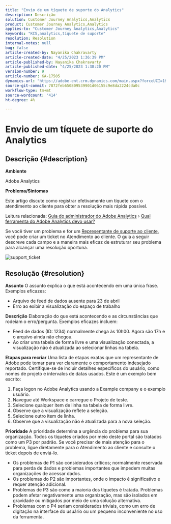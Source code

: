 ```yaml
---
title: "Envio de um tíquete de suporte do Analytics"
description: Descrição
solution: Customer Journey Analytics,Analytics
product: Customer Journey Analytics,Analytics
applies-to: "Customer Journey Analytics,Analytics"
keywords: "KCS,analytics,tíquete de suporte"
resolution: Resolution
internal-notes: null
bug: false
article-created-by: Nayanika Chakravarty
article-created-date: "4/25/2023 1:36:39 PM"
article-published-by: Nayanika Chakravarty
article-published-date: "4/25/2023 1:38:20 PM"
version-number: 9
article-number: KA-17505
dynamics-url: "https://adobe-ent.crm.dynamics.com/main.aspx?forceUCI=1&pagetype=entityrecord&etn=knowledgearticle&id=f8213a2e-6ee3-ed11-a7c7-6045bd006793"
source-git-commit: 7872feb650809539901d06155c9e8da2224cda0c
workflow-type: tm+mt
source-wordcount: '414'
ht-degree: 4%

---
```


# Envio de um tíquete de suporte do Analytics

## Descrição {#description}


<b>Ambiente</b>

Adobe Analytics

<b>Problema/Sintomas</b>

Este artigo discute como registrar efetivamente um tíquete com o atendimento ao cliente para obter a resolução mais rápida possível.

Leitura relacionada: [Guia do administrador do Adobe Analytics](https://experienceleague.adobe.com/docs/analytics/admin/home.html?lang=pt-BR) › [Qual ferramenta do Adobe Analytics devo usar?](https://experienceleague.adobe.com/docs/analytics/analyze/admin-overview/which-analytics-tool.html)

Se você tiver um problema e for um [Representante de suporte ao cliente](https://helpx.adobe.com/br/experience-cloud/supported-users.html), você pode criar um ticket no Atendimento ao cliente. O guia a seguir descreve cada campo e a maneira mais eficaz de estruturar seu problema para alcançar uma resolução oportuna.

![support_ticket](https://helpx.adobe.com/content/dam/help/en/analytics/kb/submitting-an-analytics-support-ticket/jcr:content/main-pars/image/support_ticket.png "support_ticket")


## Resolução {#resolution}

<b>Assunto</b>
O assunto explica o que está acontecendo em uma única frase. Exemplos eficazes:

- Arquivo de feed de dados ausente para 23 de abril
- Erro ao exibir a visualização do espaço de trabalho

<b>Descrição</b>
Elaboração do que está acontecendo e as circunstâncias que rodeiam o erro/pergunta. Exemplos eficazes incluem:

- Feed de dados (ID: 1234) normalmente chega às 10h00. Agora são 17h e o arquivo ainda não chegou.
- Ao criar uma tabela de forma livre e uma visualização conectada, a visualização não é atualizada ao selecionar linhas na tabela.

<b>Etapas para recriar</b>
Uma lista de etapas exatas que um representante de Adobe pode tomar para ver claramente o comportamento indesejado reportado. Certifique-se de incluir detalhes específicos do usuário, como nomes de projeto e intervalos de datas usados. Este é um exemplo bem escrito:

1. Faça logon no Adobe Analytics usando a Example company e o exemplo usuário.
2. Navegue até Workspace e carregue o Projeto de teste.
3. Selecione qualquer item de linha na tabela de forma livre.
4. Observe que a visualização reflete a seleção.
5. Selecione outro item de linha.
6. Observe que a visualização não é atualizada para a nova seleção.

<b>Prioridade</b>
A prioridade determina a urgência do problema para sua organização. Todos os tíquetes criados por meio deste portal são tratados como um P3 por padrão. Se você precisar de mais atenção para o problema, ligue diretamente para o Atendimento ao cliente e consulte o ticket depois de enviá-lo.

- Os problemas de P1 são considerados críticos; normalmente reservada para perda de dados e problemas importantes que impedem muitas organizações de acessar dados.
- Os problemas do P2 são importantes, onde o impacto é significativo e requer atenção adicional.
- Problemas de P3 são como a maioria dos tíquetes é tratada. Problemas podem afetar negativamente uma organização, mas são isolados em gravidade ou mitigados por meio de uma solução alternativa.
- Problemas com o P4 seriam considerados triviais, como um erro de digitação na interface do usuário ou um pequeno inconveniente no uso da ferramenta.

